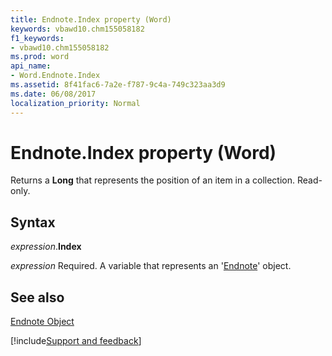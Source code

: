 ```yaml
---
title: Endnote.Index property (Word)
keywords: vbawd10.chm155058182
f1_keywords:
- vbawd10.chm155058182
ms.prod: word
api_name:
- Word.Endnote.Index
ms.assetid: 8f41fac6-7a2e-f787-9c4a-749c323aa3d9
ms.date: 06/08/2017
localization_priority: Normal
---
```



# Endnote.Index property (Word)

Returns a  **Long** that represents the position of an item in a collection. Read-only.


## Syntax

_expression_.**Index**

_expression_ Required. A variable that represents an '[Endnote](Word.Endnote.md)' object.


## See also


[Endnote Object](Word.Endnote.md)

[!include[Support and feedback](~/includes/feedback-boilerplate.md)]